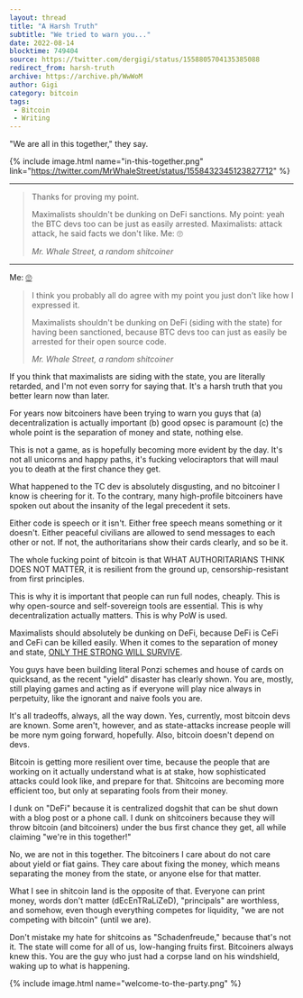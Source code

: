 ```yaml
---
layout: thread
title: "A Harsh Truth"
subtitle: "We tried to warn you..."
date: 2022-08-14
blocktime: 749404
source: https://twitter.com/dergigi/status/1558805704135385088
redirect_from: harsh-truth
archive: https://archive.ph/WwWoM
author: Gigi
category: bitcoin
tags:
 - Bitcoin
 - Writing
---
```


"We are all in this together," they say.

{% include image.html name="in-this-together.png" link="https://twitter.com/MrWhaleStreet/status/1558432345123827712" %}

---

> Thanks for proving my point.
>
> Maximalists shouldn't be dunking on DeFi sanctions.
> My point: yeah the BTC devs too can be just as easily arrested.
> Maximalists: attack attack, he said facts we don't like.
> Me: 🙄
>
> <cite>Mr. Whale Street, a random shitcoiner</cite>

---

Me: [🙄](https://twitter.com/search?q=from%253A%2540dergigi%20code%20is%20speech)

> I think you probably all do agree with my point you just don't like how I expressed it.
>
> Maximalists shouldn't be dunking on DeFi (siding with the state) for having
> been sanctioned, because BTC devs too can just as easily be arrested for their
> open source code.
>
> <cite>Mr. Whale Street, a random shitcoiner</cite>

If you think that
maximalists are siding with the state, you are literally retarded, and
I'm not even sorry for saying that. It's a harsh truth that you better
learn now than later.

For years now
bitcoiners have been trying to warn you guys that (a) decentralization
is actually important (b) good opsec is paramount (c) the whole point is
the separation of money and state, nothing else.

This is not a game,
as is hopefully becoming more evident by the day. It's not all unicorns
and happy paths, it's fucking velociraptors that will maul you to death
at the first chance they get.

What happened to
the TC dev is absolutely disgusting, and no bitcoiner I know is cheering
for it. To the contrary, many high-profile bitcoiners have spoken out
about the insanity of the legal precedent it sets.

Either code is
speech or it isn't. Either free speech means something or it doesn't.
Either peaceful civilians are allowed to send messages to each other or
not. If not, the authoritarians show their cards clearly, and so be it.


The whole fucking
point of bitcoin is that WHAT AUTHORITARIANS THINK DOES NOT MATTER, it
is resilient from the ground up, censorship-resistant from first
principles.

This is why it is
important that people can run full nodes, cheaply. This is why
open-source and self-sovereign tools are essential. This is why
decentralization actually matters. This is why PoW is used.

Maximalists should
absolutely be dunking on DeFi, because DeFi is CeFi and CeFi can be
killed easily. When it comes to the separation of money and state, [ONLY
THE STRONG WILL SURVIVE][OTSWS].

[OTSWS]: https://bitcoin-resources.com/articles/only-the-strong-survive/

You guys have been
building literal Ponzi schemes and house of cards on quicksand, as the
recent "yield" disaster has clearly shown. You are, mostly, still
playing games and acting as if everyone will play nice always in
perpetuity, like the ignorant and naive fools you are.

It's all
tradeoffs, always, all the way down. Yes, currently, most bitcoin devs
are known. Some aren't, however, and as state-attacks increase people
will be more nym going forward, hopefully. Also, bitcoin doesn't depend
on devs.

Bitcoin is getting
more resilient over time, because the people that are working on it
actually understand what is at stake, how sophisticated attacks could
look like, and prepare for that. Shitcoins are becoming more efficient
too, but only at separating fools from their money.

I dunk on "DeFi"
because it is centralized dogshit that can be shut down with a blog post
or a phone call. I dunk on shitcoiners because they will throw bitcoin
(and bitcoiners) under the bus first chance they get, all while claiming
"we're in this together!"

No, we are not in
this together. The bitcoiners I care about do not care about yield or
fiat gains. They care about fixing the money, which means separating the
money from the state, or anyone else for that matter.

What I see in
shitcoin land is the opposite of that. Everyone can print money, words
don't matter (dEcEnTRaLiZeD), "principals" are worthless, and
somehow, even though everything competes for liquidity, "we are not
competing with bitcoin" (until we are).

Don't mistake my
hate for shitcoins as "Schadenfreude," because that's not it. The
state will come for all of us, low-hanging fruits first. Bitcoiners
always knew this. You are the guy who just had a corpse land on his
windshield, waking up to what is happening.

{% include image.html name="welcome-to-the-party.png" %}

